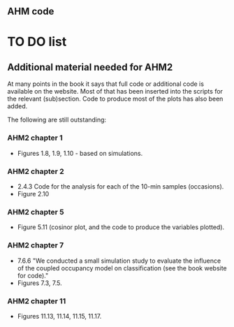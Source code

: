 ## AHM code

# TO DO list

## Additional material needed for AHM2

At many points in the book it says that full code or additional code is available on the website. Most of that has been inserted into the scripts for the relevant (sub)section. Code to produce most of the plots has also been added.

The following are still outstanding:

### AHM2 chapter 1
* Figures 1.8, 1.9, 1.10 - based on simulations.

### AHM2 chapter 2
* 2.4.3 Code for the analysis for each of the 10-min samples (occasions).
* Figure 2.10

### AHM2 chapter 5
* Figure 5.11 (cosinor plot, and the code to produce the variables plotted).

### AHM2 chapter 7
* 7.6.6 "We conducted a small simulation study to evaluate the influence of the coupled occupancy model on classification (see the book website for code)."
* Figures 7.3, 7.5.

### AHM2 chapter 11
* Figures 11.13, 11.14, 11.15, 11.17.
